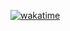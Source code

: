 [![wakatime](https://wakatime.com/badge/github/so-bhannn/Form-ly.svg)](https://wakatime.com/badge/github/so-bhannn/Form-ly)
